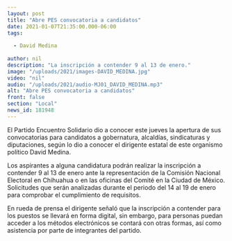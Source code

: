 ```yaml
---
layout: post
title: "Abre PES convocatoria a candidatos"
date: 2021-01-07T21:35:00.000-06:00
tags:
  
  - David Medina
  
author: nil
description: "La inscripción a contender 9 al 13 de enero."
image: "/uploads/2021/images-DAVID_MEDINA.jpg"
video: "nil"
audio: "/uploads/2021/audio-MJ01_DAVID_MEDINA.mp3"
alt: "Abre PES convocatoria a candidatos"
front: false
section: "Local"
news_id: 181948
---
```


El Partido Encuentro Solidario dio a conocer este jueves la apertura de sus convocatorias para candidatos a gobernatura, alcaldías, sindicaturas y diputaciones, según lo dio a conocer el dirigente estatal de este organismo político David Medina. 

Los aspirantes a alguna candidatura podrán realizar la inscripción a contender 9 al 13 de enero ante la representación de la Comisión Nacional Electoral en Chihuahua o en las oficinas del Comité en la Ciudad de México. Solicitudes que serán analizadas durante el periodo del 14 al 19 de enero para comprobar el cumplimiento de requisitos.

En rueda de prensa el dirigente señaló que la inscripción a contender para los puestos se llevará en forma digital, sin embargo, para personas puedan acceder a los métodos electrónicos se contará con otras formas, así como asistencia por parte de integrantes del partido.